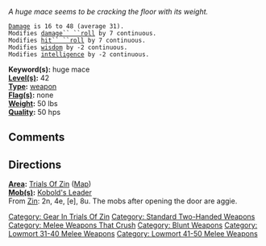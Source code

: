 *A huge mace seems to be cracking the floor with its weight.*

[`Damage`](Melee_Weapon_Values.md "wikilink")` is 16 to 48 (average 31).`  
`Modifies `[`damage`` ``roll`](Damage_Roll.md "wikilink")` by 7 continuous.`  
`Modifies `[`hit`` ``roll`](Hit_Roll.md "wikilink")` by 7 continuous.`  
`Modifies `[`wisdom`](Wisdom.md "wikilink")` by -2 continuous.`  
`Modifies `[`intelligence`](Intelligence.md "wikilink")` by -2 continuous.`

**Keyword(s):** huge mace  
**[Level(s)](Object_Level.md "wikilink"):** 42  
**[Type](:Category:_Object_Types.md "wikilink"):**
[weapon](:Category:_Melee_Weapons.md "wikilink")  
**[Flag(s)](:Category:_Object_Flags.md "wikilink"):** none  
**[Weight](Object_Weight.md "wikilink"):** 50 lbs  
**[Quality](Object_Quality.md "wikilink"):** 50 hps  

## Comments

## Directions

**[Area](:Category:_Areas.md "wikilink"):** [Trials Of
Zin](:Category:_Trials_Of_Zin.md "wikilink")
([Map](Trials_Of_Zin_Map.md "wikilink"))  
**[Mob(s)](:Category:_Mobs.md "wikilink"):** [Kobold's
Leader](Kobold's_Leader "wikilink")  
From [Zin](Zin "wikilink"): 2n, 4e, \[e\], 8u. The mobs after opening
the door are aggie.

[Category: Gear In Trials Of
Zin](Category:_Gear_In_Trials_Of_Zin "wikilink") [Category: Standard
Two-Handed Weapons](Category:_Standard_Two-Handed_Weapons "wikilink")
[Category: Melee Weapons That
Crush](Category:_Melee_Weapons_That_Crush "wikilink") [Category: Blunt
Weapons](Category:_Blunt_Weapons "wikilink") [Category: Lowmort 31-40
Melee Weapons](Category:_Lowmort_31-40_Melee_Weapons "wikilink")
[Category: Lowmort 41-50 Melee
Weapons](Category:_Lowmort_41-50_Melee_Weapons "wikilink")
